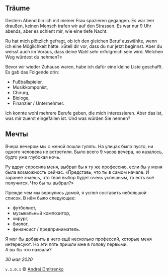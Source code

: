## Träume

Gestern Abend bin ich mit meiner Frau spazieren gegangen. Es war leer draußen, keinen Mensch trafen wir auf den Strassen. Es war nur 9 Uhr abends, aber es schient mir, wie eine tiefe Nacht.

Ru hat mich plötzlich gefragt, ob ich den gleichen Beruf auswählte, wenn ich eine Möglichkeit hätte.
&raquo;Stell dir vor, dass du nur jetzt beginnst. Aber du weisst auch im Voraus, dass deine Wahl sehr erfolgreich sein wird. Welchen Weg würdest du nehmen?&laquo;

Bevor wir wieder Zuhause waren, habe ich dafür eine kleine Liste geschafft. Es gab das Folgende drin:
- Fußballspieler,
- Musikkomponist,
- Chirurg,
- Biologe,
- Finanzier / Unternehmer.

Ich konnte wohl mehrere Berufe geben, die mich interessieren. Aber das ist, was mir zuerst eingefallen ist.
Und was würden Sie nennen?

## Мечты

Вчера вечером мы с женой пошли гулять. На улицах было пусто, ни одного человека не встретили. Было всего 9 часов вечера, но казалось, будто уже глубокая ночь.

Ру вдруг спросила меня, выбрал бы я ту же профессию, если бы у меня была возможность сейчас. &laquo;Представь, что ты в самом начале. И заранее знаешь, что твой выбор будет очень успешным, то есть всё получится. Что бы ты выбрал?&raquo;

Прежде чем мы вернулись домой, я успел составить небольшой список. В нём было следующее:
- футболист,
- музыкальный композитор,
- хирург,
- биолог,
- финансист / предприниматель.

Я мог бы добавить в него ещё несколько профессий, которые меня интересуют. Но эти пять пришли мне в голову первыми.  
А вы бы что назвали?

_30 мая 2020_

`v.1.0.1` &copy; [Andrei Dmitrenko](https://admitrenko.github.io/blog)

